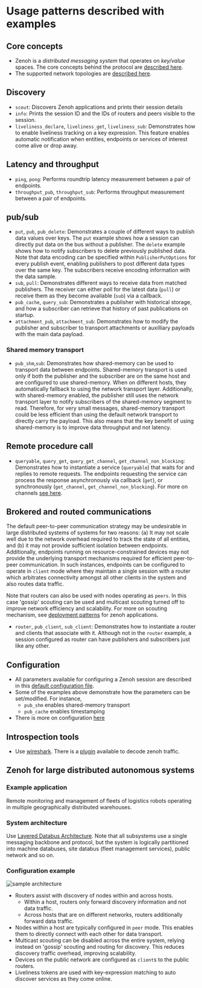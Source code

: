 # Usage patterns described with examples

## Core concepts

- Zenoh is a _distributed messaging system_ that operates on _key/value_ spaces. The core concepts behind the protocol are [described here](https://zenoh.io/docs/manual/abstractions/).
- The supported network topologies are [described here](https://zenoh.io/docs/getting-started/deployment/).

## Discovery

- `scout`: Discovers Zenoh applications and prints their session details
- `info`: Prints the session ID and the IDs of routers and peers visible to the session.
- `liveliness_declare`, `liveliness_get`, `liveliness_sub`: Demonstrates how to enable liveliness tracking on a key expression. This feature enables automatic notification when entities, endpoints or services of interest come alive or drop away.

## Latency and throughput

- `ping`, `pong`: Performs roundtrip latency measurement between a pair of endpoints.
- `throughput_pub`, `throughput_sub`: Performs throughput measurement between a pair of endpoints.

## pub/sub

- `put`, `pub`, `pub_delete`: Demonstrates a couple of different ways to publish data values over keys. The `put` example shows how a session can directly put data on the bus without a publisher. The `delete` example shows how to notify subscribers to delete previously published data. Note that data encoding can be specified within `PublisherPutOptions` for every publish event, enabling publishers to post different data types over the same key. The subscribers receive encoding information with the data sample.
- `sub`, `pull`: Demonstrates different ways to receive data from matched publishers. The receiver can either poll for the latest data (`pull`) or receive them as they become available (`sub`) via a callback.
- `pub_cache`, `query_sub`: Demonstrates a publisher with historical storage, and how a subscriber can retrieve that history of past publications on startup.
- `attachment_pub`, `attachment_sub`: Demonstrates how to modify the publisher and subscriber to transport attachments or auxilliary payloads with the main data payload.

### Shared memory transport

- `pub_shm`,`sub`: Demonstrates how shared-memory can be used to transport data between endpoints. Shared-memory transport is used only if both the publisher and the subscriber are on the same host and are configured to use shared-memory. When on different hosts, they automatically fallback to using the network transport layer. Additionally, with shared-memory enabled, the publisher still uses the network transport layer to notify subscribers of the shared-memory segment to read. Therefore, for very small messages, shared-memory transport could be less efficient than using the default network transport to directly carry the payload. This also means that the key benefit of using shared-memory is to improve data throughput and not latency.

## Remote procedure call

- `queryable`, `query_get`, `query_get_channel`, `get_channel_non_blocking`: Demonstrates how to instantiate a service (`queryable`) that waits for and replies to remote requests. The endpoints requesting the service can process the response asynchronously via callback (`get`), or synchronously (`get_channel`, `get_channel_non_blocking`). For more on channels [see here](https://zenoh-cpp.readthedocs.io/en/latest/channels.html).

## Brokered and routed communications

The default peer-to-peer communication strategy may be undesirable in large distributed systems of systems for two reasons: (a) It may not scale well due to the network overhead required to track the state of all entities, and (b) it may not provide sufficient isolation between endpoints. Additionally, endpoints running on resource-constrained devices may not provide the underlying transport mechanisms required for efficient peer-to-peer communication. In such instances, endpoints can be configured to operate in `client` mode where they maintain a single session with a router which arbitrates connectivity amongst all other clients in the system and also routes data traffic.

Note that routers can also be used with nodes operating as `peers`. In this case 'gossip' scouting can be used and multicast scouting turned off to improve network efficiency and scalability. For more on scouting mechanism, see [deployment patterns](https://zenoh.io/docs/getting-started/deployment/) for zenoh applications.

- `router`, `pub_client`, `sub_client`: Demonstrates how to instantiate a router and clients that associate with it. Although not in the `router` example, a session configured as router can have publishers and subscribers just like any other.

## Configuration

- All parameters available for configuring a Zenoh session are described in this [default configuration file](https://github.com/eclipse-zenoh/zenoh/blob/master/DEFAULT_CONFIG.json5).
- Some of the examples above demonstrate how the parameters can be set/modified. For instance,
  - `pub_shm` enables shared-memory transport
  - `pub_cache` enables timestamping
- There is more on configuration [here](https://zenoh.io/docs/manual/configuration/)

## Introspection tools

- Use [wireshark](https://www.wireshark.org/). There is a [plugin](https://github.com/ZettaScaleLabs/zenoh-dissector) available to decode zenoh traffic.

## Zenoh for large distributed autonomous systems

### Example application

Remote monitoring and management of fleets of logistics robots operating in multiple geographically distributed warehouses.

### System architecture

Use [Layered Databus Architecture](https://github.com/cvilas/guidance/blob/main/process/lda.md). Note that all subsystems use a single messaging backbone and protocol, but the system is logically partitioned into machine databuses, site databus (fleet management services), public network and so on.

### Configuration example

![sample architecture](../docs/media/sample_arch.png)

- Routers assist with discovery of nodes within and across hosts.
  - Within a host, routers only forward discovery information and not data traffic.
  - Across hosts that are on different networks, routers additionally forward data traffic.
- Nodes within a host are typically configured in `peer` mode. This enables them to directly connect with each other for data transport. 
- Multicast scouting can be disabled across the entire system, relying instead on 'gossip' scouting and routing for discovery. This reduces discovery traffic overhead, improving scalability.
- Devices on the public network are configured as `client`s to the public routers.
- Liveliness tokens are used with key-expression matching to auto discover services as they come online.
